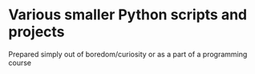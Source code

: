 # Various smaller Python scripts and projects

Prepared simply out of boredom/curiosity or as a part of a programming course
